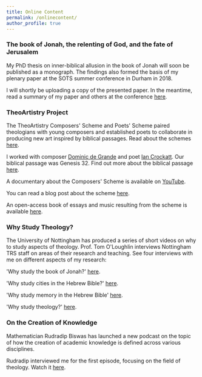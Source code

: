```yaml
---
title: Online Content
permalink: /onlinecontent/
author_profile: true
---
```


### The book of Jonah, the relenting of God, and the fate of Jerusalem
My PhD thesis on inner-biblical allusion in the book of Jonah will soon be published as a monograph. The findings also formed the basis of my plenary paper at the SOTS summer conference in Durham in 2018.

I will shortly be uploading a copy of the presented paper. In the meantime, read a summary of my paper and others at the conference [here](https://thinktheology.co.uk/blog/article/society_of_old_testament_study_summer_meeting_2018).



### TheoArtistry Project
The TheoArtistry Composers' Scheme and Poets' Scheme paired theologians with young composers and established poets to collaborate in producing new art inspired by biblical passages. Read about the schemes [here](https://theoartistry.org/projects/past-projects/#close).

I worked with composer [Dominic de Grande](http://www.dominicdegrande.com/) and poet [Ian Crockatt](https://stanzapoetry.org/festival/poets-artists/crockatt). Our biblical passage was Genesis 32. Find out more about the biblical passage [here](https://theoartistry.org/projects/past-projects/composers-scheme/genesis-32/). 

A documentary about the Composers' Scheme is available on [YouTube](https://www.youtube.com/watch?v=U2NoaJHcp2E&ab_channel=UniversityofStAndrews).

You can read a blog post about the scheme [here](https://artandtheology.org/2020/07/28/a-little-east-of-jordan-artful-devotion/).

An open-access book of essays and music resulting from the scheme is available [here](https://www.openbookpublishers.com/product/994).



### Why Study Theology?
The University of Nottingham has produced a series of short videos on why to study aspects of theology. Prof. Tom O'Loughlin interviews Nottingham TRS staff on areas of their research and teaching. See four interviews with me on different aspects of my research:

'Why study the book of Jonah?' [here](https://youtu.be/2-NACj4RYfM).

'Why study cities in the Hebrew Bible?' [here](https://youtu.be/YKc7NxhYxaU).

'Why study memory in the Hebrew Bible' [here](https://youtu.be/kHyvfJzanTk).

'Why study theology?' [here](https://youtu.be/vjiFNVCOs4k).



### On the Creation of Knowledge
Mathematician Rudradip Biswas has launched a new podcast on the topic of how the creation of academic knowledge is defined across various disciplines.

Rudradip interviewed me for the first episode, focusing on the field of theology. Watch it [here](https://youtu.be/yHb-P1tLMeQ).
